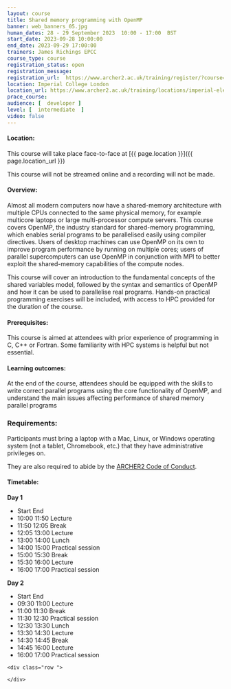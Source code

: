 ```yaml
---
layout: course
title: Shared memory programming with OpenMP
banner: web_banners_05.jpg 
human_dates: 28 - 29 September 2023  10:00 - 17:00  BST
start_date: 2023-09-28 10:00:00
end_date: 2023-09-29 17:00:00
trainers: James Richings EPCC
course_type: course
registration_status: open
registration_message: 
registration_url:  https://www.archer2.ac.uk/training/register/?course=230928-openmp
location: Imperial College London
location_url: https://www.archer2.ac.uk/training/locations/imperial-elec-eng
prace_course: 
audience: [  developer ]
level: [  intermediate  ]
video: false
---
```


#### Location:

This course will take place face-to-face at  [{{ page.location }}]({{ page.location_url }})

This course will not be streamed online and a recording will not be made.

#### Overview:

Almost all modern computers now have a shared-memory architecture with multiple CPUs connected to the same physical memory, for example multicore laptops or large multi-processor compute servers. This course covers OpenMP, the industry standard for shared-memory programming, which enables serial programs to be parallelised easily using compiler directives. Users of desktop machines can use OpenMP on its own to improve program performance by running on multiple cores; users of parallel supercomputers can use OpenMP in conjunction with MPI to better exploit the shared-memory capabilities of the compute nodes.

This course will cover an introduction to the fundamental concepts of the shared variables model, followed by the syntax and semantics of OpenMP and how it can be used to parallelise real programs. Hands-on practical programming exercises will be included, with access to HPC provided for the duration of the course.

#### Prerequisites:

This course is aimed at attendees with prior experience of programming in C, C++ or Fortran. Some familiarity with HPC systems is helpful but not essential.

#### Learning outcomes:

At the end of the course, attendees should be equipped with the skills to write correct parallel programs using the core functionality of OpenMP, and understand the main issues affecting performance of shared memory parallel programs

### Requirements:

Participants must bring a laptop with a Mac, Linux, or Windows operating system (not a tablet, Chromebook, etc.) that they have administrative privileges on.

They are also required to abide by the [ARCHER2  Code of Conduct](../../../about/policies/code-of-conduct.html). 


#### Timetable:

**Day 1**	

- Start	End	
- 	10:00	11:50	Lecture
- 	11:50	12:05	Break
- 	12:05	13:00	Lecture
- 	13:00	14:00	Lunch
- 	14:00	15:00	Practical session
- 	15:00	15:30	Break
- 	15:30	16:00	Lecture
- 	16:00	17:00	Practical session
			
**Day 2**

- 	Start	End	
- 	09:30	11:00	Lecture
- 	11:00	11:30	Break
- 	11:30	12:30	Practical session
- 	12:30	13:30	Lunch
- 	13:30	14:30	Lecture
- 	14:30	14:45	Break
- 	14:45	16:00	Lecture
- 	16:00	17:00	Practical session


<section id="service">

<!-- 

<h2><a name="materials">Course materials</a></h2>
 -->


    <div class="row ">	

<!-- 		
      <div class="col-xs-6 col-sm-4">
        <a class="ar2_linkbox ar2_linkbox-green" 
          href="   ">
          <strong>Course materials</strong>         
        </a>
      </div>
 -->

<!--  
      <div class="col-xs-6 col-sm-4">
        <a class="ar2_linkbox ar2_linkbox-teal" 
          href="https://pad.archer2.ac.uk/p/230928-openmp">
          <strong>Course Chat</strong>       
        </a>
      </div>
		
 -->
 	</div>
		
		
					


<!-- 		
<h2><a name="videos">Videos</a></h2>

<h3>Session 1</h3>

<div>
	<iframe title="Video" width="560" height="315" src="https://www.youtube.com/embed/xxxxxxxxxxx" frameborder="0" allow="accelerometer; autoplay; encrypted-media; gyroscope; picture-in-picture" allowfullscreen></iframe>
</div>

 -->





<!-- 
<h2><a name="feedback">Feedback</a></h2>


    <div class="row ">	

      <div class="col-xs-6 col-sm-4">
        <a class="ar2_linkbox ar2_linkbox-teal" 

           href="../../feedback/?course=230928-openmp" 

		>
          <strong>Feedback</strong><br/>
          Please let us know what was great about this course and anything we can improve
        </a>
      </div>
    </div>
		
 -->		

 
</section>


